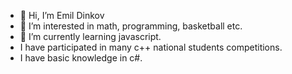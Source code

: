 - 👋 Hi, I’m Emil Dinkov
- 👀 I’m interested in math, programming, basketball etc.
- 🌱 I’m currently learning  javascript.
- I have participated in many c++ national students competitions.
- I have basic knowledge in c#.





